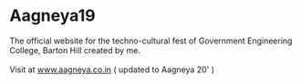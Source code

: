 # Aagneya19
The official website for the techno-cultural fest of Government Engineering College, Barton Hill created by me.
<br>
<br>
Visit at www.aagneya.co.in ( updated to Aagneya 20' )
